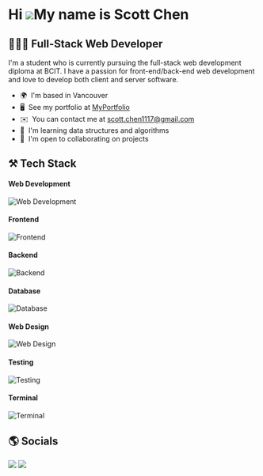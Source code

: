 Hi ![](https://user-images.githubusercontent.com/18350557/176309783-0785949b-9127-417c-8b55-ab5a4333674e.gif)My name is Scott Chen
==================================================================================================================================

## 👨🏻‍💻 Full-Stack Web Developer

I'm a student who is currently pursuing the full-stack web development diploma at BCIT. I have a passion for front-end/back-end web development and love to develop both client and server software.

* 🌍  I'm based in Vancouver
* 🖥️  See my portfolio at [MyPortfolio](http://scott-chen-portfolio.netlify.app)
* ✉️  You can contact me at [scott.chen1117@gmail.com](mailto:scott.chen1117@gmail.com)
* 🧠  I'm learning data structures and algorithms
* 🤝  I'm open to collaborating on projects

## ⚒️ Tech Stack
#### Web Development
![Web Development](https://skillicons.dev/icons?i=javascript,ts,vite,netlify,vercel)
#### Frontend
![Frontend](https://skillicons.dev/icons?i=html,css,react,tailwind,bootstrap)
#### Backend
![Backend](https://skillicons.dev/icons?i=nodejs,express)
#### Database
![Database](https://skillicons.dev/icons?i=supabase,mysql,sqlite,mongodb,prisma,redis,planetscale)
#### Web Design
![Web Design](https://skillicons.dev/icons?i=figma,ps)
#### Testing
![Testing](https://skillicons.dev/icons?i=jest)
#### Terminal
![Terminal](https://skillicons.dev/icons?i=bash)

## 🌎 Socials
<p align="left"> 
  <a href="https://www.github.com/scottchen98"><img src="https://skillicons.dev/icons?i=github" /></a> 
  <a href="https://www.linkedin.com/in/scottchen98"><img src="https://skillicons.dev/icons?i=linkedin" /></a>
</p>
